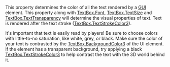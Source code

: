 This property determines the color of all the text rendered by a
[GUI](https://create.roblox.com/docs/reference/engine/classes/GuiObject) element. This property along with [TextBox.Font](https://create.roblox.com/docs/reference/engine/classes/TextBox#Font),
[TextBox.TextSize](https://create.roblox.com/docs/reference/engine/classes/TextBox#TextSize) and [TextBox.TextTransparency](https://create.roblox.com/docs/reference/engine/classes/TextBox#TextTransparency) will determine the
visual properties of text. Text is rendered after the text stroke
([TextBox.TextStrokeColor3](https://create.roblox.com/docs/reference/engine/classes/TextBox#TextStrokeColor3)).

It's important that text is easily read by players! Be sure to choose
colors with little-to-no saturation, like white, grey, or black. Make sure
the color of your text is contrasted by the [TextBox.BackgroundColor3](https://create.roblox.com/docs/reference/engine/classes/TextBox#BackgroundColor3) of
the UI element. If the element has a transparent background, try applying
a black [TextBox.TextStrokeColor3](https://create.roblox.com/docs/reference/engine/classes/TextBox#TextStrokeColor3) to help contrast the text with the 3D
world behind it.